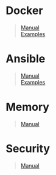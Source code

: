 # Docker
> [Manual](https://github.com/Kabanus/nix/blob/master/content/manuals/docker.md)  
> [Examples](https://github.com/Kabanus/nix/tree/master/content/examples/docker)
# Ansible
> [Manual](https://github.com/Kabanus/nix/blob/master/content/manuals/docker.md)  
> [Examples](https://github.com/Kabanus/nix/tree/master/content/examples/ansible)
# Memory
> [Manual](https://github.com/Kabanus/nix/blob/master/content/manuals/memory.md)
# Security
> [Manual](https://github.com/Kabanus/nix/blob/master/content/manuals/security.md)
